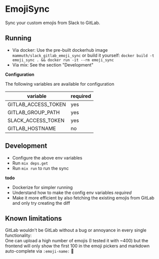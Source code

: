 # EmojiSync

Sync your custom emojis from Slack to GitLab.

## Running

- Via docker: Use the pre-built dockerhub image `mammuth/slack_gitlab_emoji_sync` or build it yourself: `docker build -t emoji_sync . && docker run -it --rm emoji_sync`
- Via mix: See the section "Development"

**Configuration**

The following variables are available for configuration

| variable | required |
| -------- | -------- |
| GITLAB_ACCESS_TOKEN | yes |
| GITLAB_GROUP_PATH | yes |
| SLACK_ACCESS_TOKEN | yes |
| GITLAB_HOSTNAME | no | 


## Development

- Configure the above env variables
- Run `mix deps.get`
- Run `mix run` to run the sync

**todo**
- Dockerize for simpler running
- Understand how to make the config env variables _required_
- Make it more efficient by also fetching the existing emojis from GitLab and only try creating the diff

## Known limitations
GitLab wouldn't be GitLab without a bug or annoyance in every single functionality:    
One can upload a high number of emojis (I tested it with ~400) but the frontend will only show the first 100 in the emoji pickers and markdown auto-complete via `:emoji-name:` 🫠
